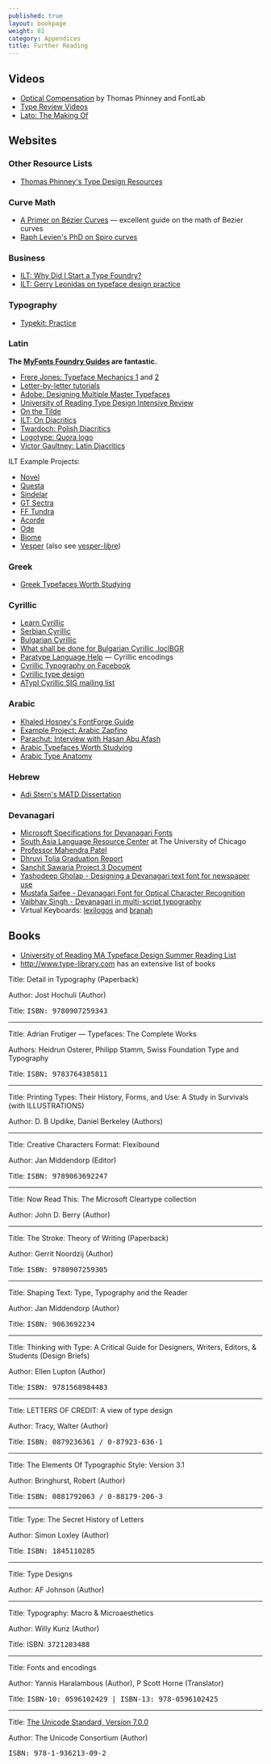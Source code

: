 ```yaml
---
published: true
layout: bookpage
weight: 81
category: Appendices
title: Further Reading
---
```


## Videos

* [Optical Compensation](https://www.youtube.com/watch?v=LR-CG5eB3nQ) by Thomas Phinney and FontLab
* [Type Review Videos](https://vimeo.com/typereview/videos)
* [Lato: The Making Of](https://youtu.be/4-oo8o-tyqU)

## Websites

### Other Resource Lists

* [Thomas Phinney's Type Design Resources](http://www.thomasphinney.com/type-design-resources/)

### Curve Math

* [A Primer on Bézier Curves](http://pomax.github.io/bezierinfo/) — excellent guide on the math of Bezier curves
* [Raph Levien's PhD on Spiro curves](http://raph.levien.com/phd)

### Business

* [ILT: Why Did I Start a Type Foundry?](http://ilovetypography.com/2010/05/06/why-did-i-start-a-type-foundry/)
* [ILT: Gerry Leonidas on typeface design practice](http://ilovetypography.com/2010/03/25/a-few-things-i%E2%80%99ve-learned-about-typeface-design/)

### Typography

* [Typekit: Practice](http://practice.typekit.com/)

### Latin

**The [MyFonts Foundry Guides](https://foundry.myfonts.com/guides/) are fantastic.**

* [Frere Jones: Typeface Mechanics 1](http://www.frerejones.com/blog/typeface-mechanics-001/) and [2](http://www.frerejones.com/blog/typeface-mechanics-002/)
* [Letter-by-letter tutorials](http://letterpunch.blogspot.com/)
* [Adobe: Designing Multiple Master Typefaces](https://www-cdf.fnal.gov/offline/PostScript/5091.Design_MM_Fonts.pdf)
* [University of Reading Type Design Intensive Review](http://www.creativebloq.com/typography/design-your-own-typeface-8133919)
* [On the Tilde](http://www.shadycharacters.co.uk/2015/03/miscellany-60-tilde/)
* [ILT: On Diacritics](http://ilovetypography.com/2009/01/24/on-diacritics/)
* [Twardoch: Polish Diacritics](http://www.twardoch.com/download/polishhowto/)
* [Logotype: Quora logo](https://www.quora.com/How-is-the-new-Quora-logo-different-from-the-old-one/answer/Christian-Schwartz-1)
* [Victor Gaultney: Latin Diacritics](http://gaultney.org/jvgtype/research/)

ILT Example Projects:

* [Novel](http://ilovetypography.com/2012/05/15/making-fonts-novel-typeface/)
* [Questa](http://ilovetypography.com/2014/10/08/questa-fonts-project/)
* [Sindelar](http://ilovetypography.com/2015/05/05/making-fonts-sindelar)
* [GT Sectra](http://ilovetypography.com/2015/01/13/making-fonts-gt-sectra)
* [FF Tundra](http://ilovetypography.com/2011/10/05/the-making-of-ff-tundra/)
* [Acorde](http://ilovetypography.com/2010/10/10/the-making-of-acorde-2/)
* [Ode](http://ilovetypography.com/2010/09/01/ode-fresh-start-for-a-broken-script/)
* [Biome](http://ilovetypography.com/2010/07/01/font-design-biome-the-making-of-a-typeface/)
* [Vesper](http://ilovetypography.com/2009/12/15/font-design-vesper-typeface-devanagari/) (also see [vesper-libre](https://github.com/motaitalic/vesper-libre))

### Greek

* [Greek Typefaces Worth Studying](http://leonidas.org/greek-type-design/greek-typefaces-worth-studying/)

### Cyrillic 

* [Learn Cyrillic](http://learncyrillic.tumblr.com )
* [Serbian Cyrillic](http://tipometar.org/indexEng.html)
* [Bulgarian Cyrillic](http://cyrillicsly.com/)
* [What shall be done for Bulgarian Cyrillic .loclBGR](http://www.lettersoup.de/what-shall-be-done-for-bulgarian-cyrillic-loclbgr/)
* [Paratype Language Help](http://www.paratype.com/help/language/) — Cyrillic encodings
* [Cyrillic Typography on Facebook](https://www.facebook.com/groups/170175253103197/)
* [Cyrillic type design](http://luc.devroye.org/cyrillic.html)
* [ATypI Cyrillic SIG mailing list](http://www.atypi.org/members/special-interest-groups/cyrillic)

### Arabic

* [Khaled Hosney's FontForge Guide](http://ojuba.org/docs/%D8%AA%D8%B7%D9%88%D9%8A%D8%B1_%D8%A7%D9%84%D8%AE%D8%B7%D9%88%D8%B7)
* [Example Project: Arabic Zapfino](http://ilovetypography.com/2015/02/22/making-arabic-fonts-climbing-everest/)
* [Parachut: Interview with Hasan Abu Afash](http://upscaletypography.com/?p=1646)
* [Arabic Typefaces Worth Studying](http://tntypography.eu/resources-list/arabic-typefaces-worth-studying-2/)
* [Arabic Type Anatomy](http://blog.29lt.com/2015/07/30/arabic-type-anatomy-typographic-terms/)

### Hebrew

* [Adi Stern's MATD Dissertation](http://issuu.com/gerryleonidas/docs/2003_dissertation_adistern)

### Devanagari 

* [Microsoft Specifications for Devanagari Fonts](http://www.microsoft.com/typography/OpenTypeDev/devanagari/intro.htm)
* [South Asia Language Resource Center](http://salrc.uchicago.edu/) at The University of Chicago
* [Professor Mahendra Patel](http://patelmc.wordpress.com/mahendrapatel/typedesign/)
* [Dhruvi Tolia Graduation Report](http://issuu.com/dhruvi/docs/graduation_report)
* [Sanchit Sawaria Project 3 Document](http://issuu.com/sanchitsawaria/docs/kathandoc)
* [Yashodeep Gholap - Designing a Devanagari text font for newspaper use](http://www.typoday.in/2012/spk_papers/yashodeep-gholap-typographyday2012.pdf)
* [Mustafa Saifee - Devanagari Font for Optical Character Recognition](https://www.behance.net/gallery/11968313/Devanagari-Font-for-Optical-Character-Recognition)
* [Vaibhav Singh - Devanagari in multi-script typography](http://issuu.com/typefacedesign/docs/vaibhav_singh_dissertation)
* Virtual Keyboards: [lexilogos](http://www.lexilogos.com/keyboard/devanagari.htm) and [branah](http://www.branah.com/devanagariinscript)

## Books

* [University of Reading MA Typeface Design Summer Reading List](http://blog.8faces.com/post/53602804428/summer-reading)
* <http://www.type-library.com> has an extensive list of books

Title: Detail in Typography (Paperback)

Author: Jost Hochuli (Author)

Title: <tt>ISBN: 9780907259343</tt>

<hr />

Title: Adrian Frutiger — Typefaces: The Complete Works

Authors: Heidrun Osterer, Philipp Stamm, Swiss Foundation Type and Typography

Title: <tt>ISBN: 9783764385811</tt>

<hr />

Title: Printing Types: Their History, Forms, and Use: A Study in Survivals (with ILLUSTRATIONS)

Author: D. B Updike,  Daniel Berkeley (Authors)

<hr />

Title: Creative Characters Format: Flexibound

Author: Jan Middendorp (Editor)

Title: <tt>ISBN: 9789063692247</tt>

<hr />

Title: Now Read This: The Microsoft Cleartype collection

Author: John D. Berry (Author)

<hr />

Title: The Stroke: Theory of Writing (Paperback)

Author: Gerrit Noordzij (Author)

Title: <tt>ISBN: 9780907259305</tt>

<hr />

Title: Shaping Text: Type, Typography and the Reader

Author: Jan Middendorp  (Author)

Title: <tt>ISBN: 9063692234</tt>

<hr />

Title: Thinking with Type: A Critical Guide for Designers, Writers, Editors, &amp; Students (Design Briefs)

Author: Ellen Lupton (Author)

Title: <tt>ISBN: 9781568984483</tt>

<hr />

Title: LETTERS OF CREDIT: A view of type design

Author: Tracy, Walter (Author)

Title: <tt>ISBN: 0879236361 / 0-87923-636-1</tt>

<hr />

Title: The Elements Of Typographic Style: Version 3.1

Author: Bringhurst, Robert (Author)

Title: <tt>ISBN: 0881792063 / 0-88179-206-3</tt>

<hr />

Title: Type: The Secret History of Letters

Author: Simon Loxley (Author)

Title: <tt>ISBN: 1845110285</tt>

<hr />

Title: Type Designs

Author: AF Johnson (Author)

<hr />

Title: Typography: Macro &amp; Microaesthetics

Author: Willy Kunz (Author)

Title: ISBN: <tt>3721203488</tt>

<hr />

Title: Fonts and encodings

Author: Yannis Haralambous (Author), P Scott Horne (Translator)

Title: <tt>ISBN-10: 0596102429 | ISBN-13: 978-0596102425</tt>

<hr />

Title: [The Unicode Standard, Version 7.0.0](http://www.unicode.org/versions/Unicode7.0.0/)

Author: The Unicode Consortium (Author)

<tt>ISBN: 978-1-936213-09-2</tt>
